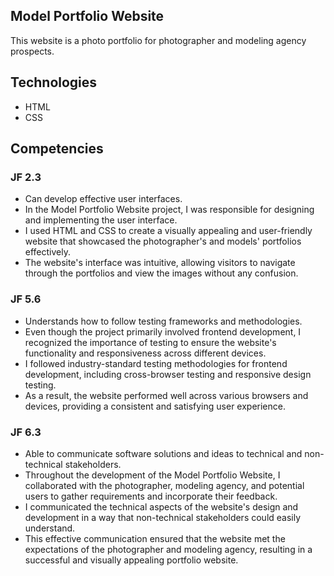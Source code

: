## Model Portfolio Website

This website is a photo portfolio for photographer and modeling agency prospects.

## Technologies
- HTML
- CSS

## Competencies

### JF 2.3
- Can develop effective user interfaces.
- In the Model Portfolio Website project, I was responsible for designing and implementing the user interface.
- I used HTML and CSS to create a visually appealing and user-friendly website that showcased the photographer's and models' portfolios effectively.
- The website's interface was intuitive, allowing visitors to navigate through the portfolios and view the images without any confusion.

### JF 5.6
- Understands how to follow testing frameworks and methodologies.
- Even though the project primarily involved frontend development, I recognized the importance of testing to ensure the website's functionality and responsiveness across different devices.
- I followed industry-standard testing methodologies for frontend development, including cross-browser testing and responsive design testing.
- As a result, the website performed well across various browsers and devices, providing a consistent and satisfying user experience.

### JF 6.3
- Able to communicate software solutions and ideas to technical and non-technical stakeholders.
- Throughout the development of the Model Portfolio Website, I collaborated with the photographer, modeling agency, and potential users to gather requirements and incorporate their feedback.
- I communicated the technical aspects of the website's design and development in a way that non-technical stakeholders could easily understand.
- This effective communication ensured that the website met the expectations of the photographer and modeling agency, resulting in a successful and visually appealing portfolio website.